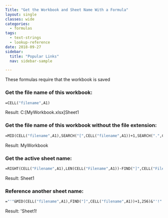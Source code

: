 ```yaml
---
Title: "Get the Workbook and Sheet Name With a Formula"
layout: single
classes: wide
categories:
  - formulas
tags:
  - text-strings  
  - lookup-reference
date: 2018-09-27
sidebar:
  title: "Popular Links"
  nav: sidebar-sample

---
```


These formulas require that the workbook is saved

### Get the file name of this workbook:
```vb
=CELL("filename",A1)
```
Result: C:\[MyWorkbook.xlsx]Sheet1


### Get the file name of this workbook without the file extension:
```vb
=MID(CELL("filename",A1),SEARCH("[",CELL("filename",A1))+1,SEARCH(".",CELL("filename",A1))-1-SEARCH("[",CELL("filename",A1)))
```
Result: MyWorkbook

### Get the active sheet name:  
```vb
=RIGHT(CELL("Filename",A1),LEN(CELL("Filename",A1))-FIND("]",CELL("Filename",A1)))
```
Result: Sheet1



### Reference another sheet name:
```vb
="'"&MID(CELL("filename",A1),FIND("]",CELL("filename",A1))+1,256)&"'!"
```
Result: 'Sheet1!
